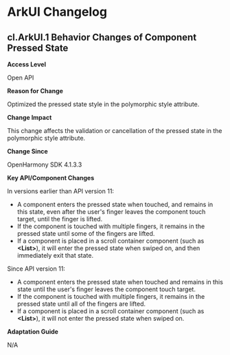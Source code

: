 # ArkUI Changelog
## cl.ArkUI.1 Behavior Changes of Component Pressed State

**Access Level**

Open API

**Reason for Change**

Optimized the pressed state style in the polymorphic style attribute.

**Change Impact**

This change affects the validation or cancellation of the pressed state in the polymorphic style attribute.

**Change Since**

OpenHarmony SDK 4.1.3.3

**Key API/Component Changes**

In versions earlier than API version 11:

* A component enters the pressed state when touched, and remains in this state, even after the user's finger leaves the component touch target, until the finger is lifted.
* If the component is touched with multiple fingers, it remains in the pressed state until some of the fingers are lifted.
* If a component is placed in a scroll container component (such as **\<List>**), it will enter the pressed state when swiped on, and then immediately exit that state.

Since API version 11:

* A component enters the pressed state when touched and remains in this state until the user's finger leaves the component touch target.
* If the component is touched with multiple fingers, it remains in the pressed state until all of the fingers are lifted.
* If a component is placed in a scroll container component (such as **\<List>**), it will not enter the pressed state when swiped on.

**Adaptation Guide**

N/A